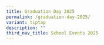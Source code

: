 ```yaml
---
title: Graduation Day 2025
permalink: /graduation-day-2025/
variant: tiptap
description: ""
third_nav_title: School Events 2025
---
```

